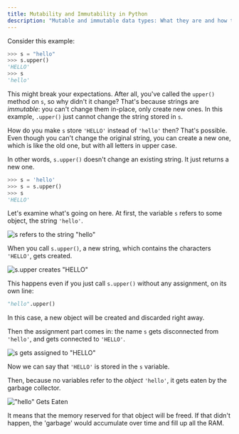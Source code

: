 ```yaml
---
title: Mutability and Immutability in Python
description: "Mutable and immutable data types: What they are and how they work."
---
```


Consider this example:
```python
>>> s = "hello"
>>> s.upper()
'HELLO'
>>> s
'hello'
```
This might break your expectations.
After all, you've called the `upper()` method on `s`, so why didn't it change? That's because strings are _immutable_: you can't change them in-place, only create new ones.
In this example, `.upper()` just cannot change the string stored in `s`.

How do you make `s` store `'HELLO'` instead of `'hello'` then? That's possible.
Even though you can't change the original string, you can create a new one, which is like the old one, but with all letters in upper case.

In other words, `s.upper()` doesn't change an existing string.
It just returns a new one.
```python
>>> s = 'hello'
>>> s = s.upper()
>>> s
'HELLO'
```

Let's examine what's going on here.
At first, the variable `s` refers to some object, the string `'hello'`.

![s refers to the string "hello"](/static/images/content/mutability/s_refers_hello.png)

When you call `s.upper()`, a new string, which contains the characters `'HELLO'`, gets created.

![s.upper creates "HELLO"](/static/images/content/mutability/s_upper_creates_HELLO.png)

This happens even if you just call `s.upper()` without any assignment, on its own line:
```python
"hello".upper()
```
In this case, a new object will be created and discarded right away.

Then the assignment part comes in: the name `s` gets disconnected from `'hello'`, and gets connected to `'HELLO'`.

![s gets assigned to "HELLO"](/static/images/content/mutability/s_gets_assigned_to_HELLO.png)

Now we can say that `'HELLO'` is stored in the `s` variable.

Then, because no variables refer to the _object_ `'hello'`, it gets eaten by the garbage collector.

!["hello" Gets Eaten](/static/images/content/mutability/hello_gets_eaten.png)

It means that the memory reserved for that object will be freed. If that didn't happen, the 'garbage' would accumulate over time and fill up all the RAM.
